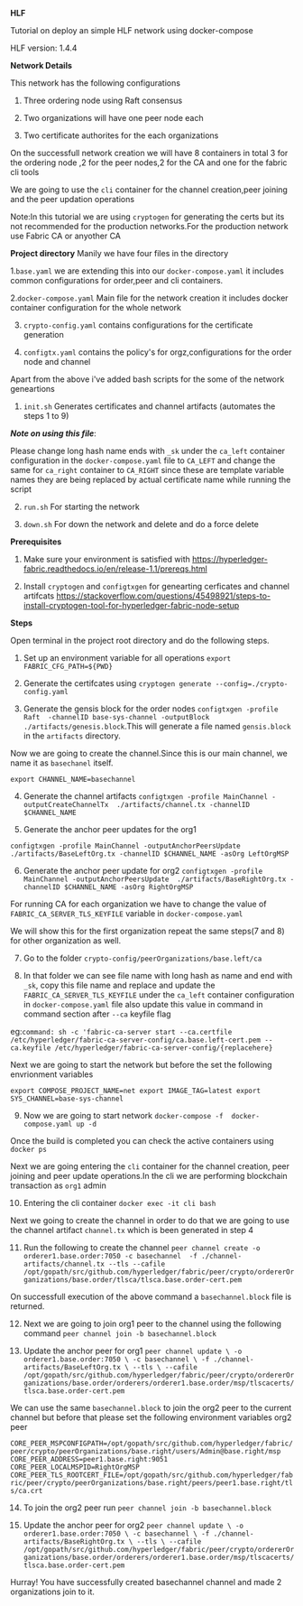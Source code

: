 
**HLF**

Tutorial on deploy an simple HLF network using docker-compose 

HLF version: 1.4.4

**Network Details**

This network has the following configurations

  1. Three ordering node using Raft consensus

  2. Two organizations will have one peer node each

  3. Two certificate authorites for the each organizations

 On the successfull network creation we will have 8 containers in total 3 for the ordering node ,2 for the peer nodes,2 for the CA and one for the fabric cli tools

 We are going to use the `cli` container for the channel creation,peer joining and the peer updation operations 

Note:In this tutorial we are using `cryptogen` for generating the certs but its not recommended for the production networks.For the production network use Fabric CA or anyother CA


**Project directory**
 Manily we have four files in the directory 

 1.`base.yaml` we are extending this into our `docker-compose.yaml` it includes common configurations for order,peer and cli containers.

 2.`docker-compose.yaml` Main file for the network creation it includes docker container configuration for the whole network

 3. `crypto-config.yaml` contains  configurations for the certificate generation

 4. `configtx.yaml` contains the policy's for orgz,configurations for the order node and channel


Apart from  the above i've added  bash scripts for the some of the network geneartions

1. `init.sh` Generates certificates and channel artifacts (automates the steps 1 to 9)

***Note on using this file***: 

Please change long hash name ends with `_sk` under the `ca_left` container configuration in the `docker-compose.yaml` file to `CA_LEFT` and change the same for `ca_right` container to `CA_RIGHT` since these are template variable names they are being replaced by actual certificate name while running the script

2. `run.sh` For starting the network

3. `down.sh` For  down the network and delete and do a force delete  


**Prerequisites**

1. Make sure your environment is satisfied with  https://hyperledger-fabric.readthedocs.io/en/release-1.1/prereqs.html

2. Install `cryptogen`  and `configtxgen` for genearting cerficates and channel artifcats https://stackoverflow.com/questions/45498921/steps-to-install-cryptogen-tool-for-hyperledger-fabric-node-setup

 
 **Steps**

 Open terminal in the  project root directory and do the following steps.

 1. Set up an environment variable for all operations `export FABRIC_CFG_PATH=${PWD}`

 2. Generate the certifcates using `cryptogen generate --config=./crypto-config.yaml`

3. Generate the gensis block for the order nodes `configtxgen -profile Raft  -channelID base-sys-channel -outputBlock ./artifacts/genesis.block`.This will generate a file named `gensis.block` in the `artifacts` directory. 

Now we are going to create the channel.Since this is our main channel, we name it as `basechanel` itself.

`export CHANNEL_NAME=basechannel`

4. Generate the channel artifacts `configtxgen -profile MainChannel -outputCreateChannelTx  ./artifacts/channel.tx -channelID $CHANNEL_NAME`

5. Generate the anchor peer updates for the org1

`configtxgen -profile MainChannel -outputAnchorPeersUpdate  ./artifacts/BaseLeftOrg.tx -channelID $CHANNEL_NAME -asOrg LeftOrgMSP`

6. Generate the anchor peer update for org2
`configtxgen -profile MainChannel -outputAnchorPeersUpdate  ./artifacts/BaseRightOrg.tx -channelID $CHANNEL_NAME -asOrg RightOrgMSP`

For running CA for each organization we have  to change the value of `FABRIC_CA_SERVER_TLS_KEYFILE` variable in `docker-compose.yaml`

We will show this for the first organization repeat the same steps(7 and 8) for other organization as well.

 7. Go to the folder `crypto-config/peerOrganizations/base.left/ca`

 8. In that folder we can see file name with long hash as name and end with `_sk`, copy this file name and replace and update the `FABRIC_CA_SERVER_TLS_KEYFILE` under the `ca_left` container configuration in `docker-compose.yaml` file also update this value in command in command section after `--ca` keyfile flag 

eg:`command: sh -c 'fabric-ca-server start --ca.certfile /etc/hyperledger/fabric-ca-server-config/ca.base.left-cert.pem --ca.keyfile /etc/hyperledger/fabric-ca-server-config/{replacehere}` 

Next we are going to start the network but before the set the following envrionment variables


`export COMPOSE_PROJECT_NAME=net
export IMAGE_TAG=latest
export SYS_CHANNEL=base-sys-channel`
 
 9. Now we are going to start network `docker-compose -f  docker-compose.yaml up -d`

 Once the build is completed you can check the active containers using `docker ps`

Next we are going entering the  `cli` container for the channel creation, peer joining and peer update operations.In the cli we are performing blockchain transaction as `org1` admin

10. Entering the cli container `docker exec -it cli bash`

Next we going to create the channel in order to do that we are going to use the channel artifact `channel.tx` which is been generated in  step 4 

11. Run the following to create the channel `peer channel create -o orderer1.base.order:7050 -c basechannel  -f ./channel-artifacts/channel.tx --tls --cafile /opt/gopath/src/github.com/hyperledger/fabric/peer/crypto/ordererOrganizations/base.order/tlsca/tlsca.base.order-cert.pem`

On successfull execution of the above command a `basechannel.block` file is returned.

12. Next we are going to join org1 peer to the channel using the following command `peer channel join -b basechannel.block`

13. Update the anchor peer for org1  `peer channel update \
	-o orderer1.base.order:7050 \
	-c basechannel \
	-f ./channel-artifacts/BaseLeftOrg.tx \
	--tls \
	--cafile /opt/gopath/src/github.com/hyperledger/fabric/peer/crypto/ordererOrganizations/base.order/orderers/orderer1.base.order/msp/tlscacerts/tlsca.base.order-cert.pem`

We can use the same `basechannel.block` to join the org2 peer to the current channel but before that please set the following environment variables org2 peer 

`CORE_PEER_MSPCONFIGPATH=/opt/gopath/src/github.com/hyperledger/fabric/peer/crypto/peerOrganizations/base.right/users/Admin@base.right/msp
CORE_PEER_ADDRESS=peer1.base.right:9051
CORE_PEER_LOCALMSPID=RightOrgMSP
CORE_PEER_TLS_ROOTCERT_FILE=/opt/gopath/src/github.com/hyperledger/fabric/peer/crypto/peerOrganizations/base.right/peers/peer1.base.right/tls/ca.crt`


14. To join the org2 peer run `peer channel join -b basechannel.block`

15. Update the anchor peer for org2 
`peer channel update \
	-o orderer1.base.order:7050 \
	-c basechannel \
	-f ./channel-artifacts/BaseRightOrg.tx \
	--tls \
	--cafile /opt/gopath/src/github.com/hyperledger/fabric/peer/crypto/ordererOrganizations/base.order/orderers/orderer1.base.order/msp/tlscacerts/tlsca.base.order-cert.pem`

  Hurray! You have successfully created basechannel channel and made 2 organizations join to it.

